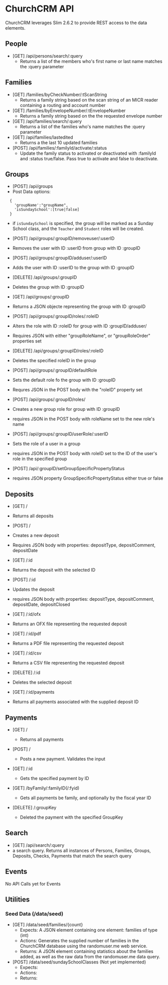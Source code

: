 # ChurchCRM API
ChurchCRM leverages Slim 2.6.2 to provide REST access to the data elements.

## People
* [GET] /api/persons/search/:query
  * Returns a list of the members who's first name or last name matches the :query parameter

## Families

* [GET] /families/byCheckNumber/:tScanString
  * Returns a family string based on the scan string of an MICR reader containing a routing and account number
* [GET] /families/byEnvelopeNumber/:tEnvelopeNumber
  * Returns a family string based on the the requested envelope number
* [GET] /api/families/search/:query
  * Returns a list of the families who's name matches the :query parameter
* [GET] /api/families/lastedited
  * Returns a the last 10 updated families
* [POST]  /api/families/:familyId/activate/:status
  * Update the family status to activated or deactivated with :familyId and :status true/false. Pass true to activate and false to deactivate.

## Groups
*  [POST] /api/groups
  *  Post Data options:
  ```
    {
      'groupName':"groupName",
      'isSundaySchool':[true|false]
    }
  ```
  *  if ```isSundaySchool``` is specified, the group will be marked as a Sunday School class, and the ```Teacher``` and ```Student``` roles will be created.

*  [POST] /api/groups/:groupID/removeuser/:userID
  * Removes the user with ID :userID from group with ID :groupID

*  [POST] /api/groups/:groupID/adduser/:userID
  * Adds the user with ID :userID to the group with ID :groupID

*  [DELETE] /api/groups/:groupID
  * Deletes the group with ID :groupID

*  [GET] /api/groups/:groupID
  * Returns a JSON objecte representing the group with ID :groupID

*  [POST] /api/groups/:groupID/roles/:roleID
  * Alters the role with ID :roleID for group with ID :groupID/adduser/
  * Requires JSON with either "groupRoleName", or "groupRoleOrder" properties set

*  [DELETE] /api/groups/:groupID/roles/:roleID
  *  Deletes the specified roleID in the group

*  [POST]  /api/groups/:groupID/defaultRole
  *  Sets the default role fo the group with ID :groupID
  *  Requres JSON in the POST body with the "roleID"  property set

*  [POST] /api/groups/:groupID/roles/
  * Creates a new group role for group with ID :groupID
  * requires JSON in the POST body with roleName set to the new role's name

*  [POST] /api/groups/:groupID/userRole/:userID
  *  Sets the role of a user in a group
  *  requires JSON in the POST body with roleID set to the ID of the user's role in the specified group
*  [POST]  /api/:groupID/setGroupSpecificPropertyStatus
  *  requires JSON property GroupSpecificPropertyStatus either true or false



## Deposits
*  [GET] /
  * Returns all deposits

*  [POST] /
  *  Creates a new deposit
  *  Requires JSON body with properties: depositType, depositComment, depositDate

*  [GET] /:id
  * Returns the deposit with the selected ID

*  [POST]  /:id
  *  Updates the deposit
  *  requires JSON body with properties: depositType, depositComment, depositDate, depositClosed

*  [GET] /:id/ofx
  *  Returns an OFX file representing the requested deposit

*  [GET] /:id/pdf
  *  Returns a PDF file representing the requested deposit

*  [GET]  /:id/csv
  *  Returns a CSV file representing the requested deposit

*  [DELETE] /:id
  * Deletes the selected deposit

*  [GET] /:id/payments
  * Returns all payments associated with the supplied deposit ID

## Payments
* [GET] /
  * Returns all payments

* [POST] /
  * Posts a new payment.  Validates the input

* [GET] /:id
  * Gets the specified payment by ID

* [GET] /byFamily/:familyID(/:fyid)
  * Gets all payments be family, and optionally by the fiscal year ID

* [DELETE] /:groupKey
  * Deleted the payment with the specified GroupKey

## Search
*  [GET]  /api/search/:query
  *  a search query.  Returns all instances of Persons, Families, Groups, Deposits, Checks, Payments that match the search query


## Events
No API Calls yet for Events

## Utilities
### Seed Data (/data/seed)
* [GET] /data/seed/families/{count}
  * Expects: A JSON element containing one element: families of type (int)
  * Actions: Generates the supplied number of families in the ChurchCRM database using the randomuser.me web service.
  * Returns: A JSON element containing statistics about the families added, as well as the raw data from the  randomuser.me data query.
* [POST] /data/seed/sundaySchoolClasses (Not yet implemented)
  * Expects:
  * Actions:
  * Returns:
